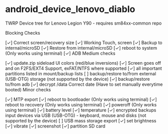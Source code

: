 # android_device_lenovo_diablo
TWRP Device tree for Lenovo Legion Y90 - requires sm84xx-common repo


Blocking Checks

[✓] Correct screen/recovery size
[✓] Working Touch, screen
[✓] Backup to internal/microSD
[✓] Restore from internal/microSD
[✓] reboot to system (Only works using terminal)
[✓] ADB
Medium checks

[✓] update.zip sideload
 UI colors (red/blue inversions)
[✓] Screen goes off and on
 F2FS/EXT4 Support, exFAT/NTFS where supported
[✓] all important partitions listed in mount/backup lists
[ ] backup/restore to/from external (USB-OTG) storage (not supported by the device)
[✓] backup/restore to/from adb
[✓] decrypt /data
 Correct date (Have to set manually everytime booted)
Minor checks

[✓] MTP export
[✓] reboot to bootloader (Only works using terminal)
[✓] reboot to recovery (Only works using terminal)
[✓] poweroff (Only works using terminal)
[✓] battery level
[✓] temperature
[✓] encrypted backups
 input devices via USB (USB-OTG) - keyboard, mouse and disks (not supported by the device)
[ ] USB mass storage export
[✓] set brightness
[✓] vibrate
[✓] screenshot
[✓] partition SD card
